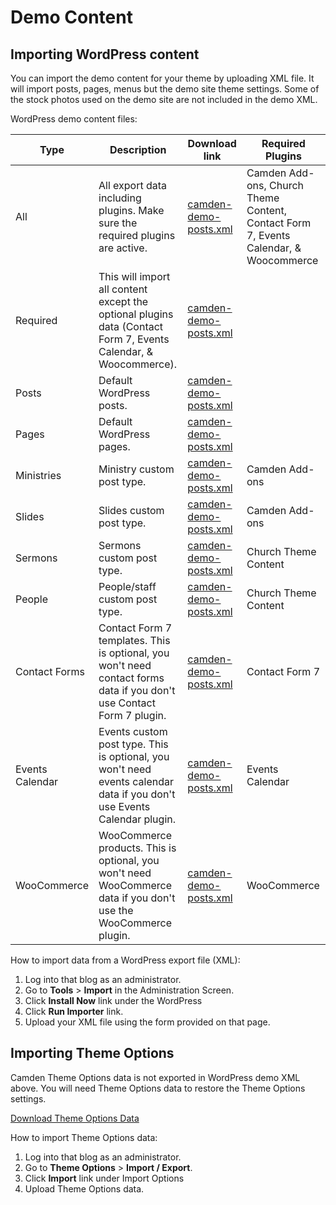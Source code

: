 # Demo Content

## Importing WordPress content

You can import the demo content for your theme by uploading XML file. It will import posts, pages, menus but the demo site theme settings. Some of the stock photos used on the demo site are not included in the demo XML.

WordPress demo content files:

| Type            | Description           | Download link  | Required Plugins |
| --------------- | ------------- | ----- | ---- |
| All             | All export data including plugins. Make sure the required plugins are active. |  [camden-demo-posts.xml](github.com ":target=_blank") | Camden Add-ons, Church Theme Content, Contact Form 7, Events Calendar, & Woocommerce |
| Required        | This will import all content except the optional plugins data (Contact Form 7, Events Calendar, & Woocommerce). |  [camden-demo-posts.xml](github.com ":target=_blank") |    |
| Posts           | Default WordPress posts. |  [camden-demo-posts.xml](github.com ":target=_blank") |   |
| Pages           | Default WordPress pages. |  [camden-demo-posts.xml](github.com ":target=_blank") |   |
| Ministries      |Ministry custom post type. |  [camden-demo-posts.xml](github.com ":target=_blank") | Camden Add-ons  |
| Slides          | Slides custom post type. |  [camden-demo-posts.xml](github.com ":target=_blank") | Camden Add-ons  |
| Sermons         | Sermons custom post type. |  [camden-demo-posts.xml](github.com ":target=_blank") |Church Theme Content   |
| People          | People/staff custom post type. |  [camden-demo-posts.xml](github.com ":target=_blank") | Church Theme Content  |
| Contact Forms   | Contact Form 7 templates. This is optional, you won't need contact forms data if you don't use Contact Form 7 plugin. |  [camden-demo-posts.xml](github.com ":target=_blank") |  Contact Form 7 |
| Events Calendar | Events custom post type. This is optional, you won't need events calendar data if you don't use Events Calendar plugin. |  [camden-demo-posts.xml](github.com ":target=_blank") | Events Calendar |
| WooCommerce     | WooCommerce products. This is optional, you won't need WooCommerce data if you don't use the WooCommerce plugin. |  [camden-demo-posts.xml](github.com ":target=_blank") |  WooCommerce |

How to import data from a WordPress export file (XML):

1. Log into that blog as an administrator.
2. Go to **Tools** > **Import** in the Administration Screen.
3. Click **Install Now** link under the WordPress
4. Click **Run Importer** link.
5. Upload your XML file using the form provided on that page.

## Importing Theme Options

Camden Theme Options data is not exported in WordPress demo XML above. You will need Theme Options data to restore the Theme Options settings.

[Download Theme Options Data](github.com ":target=_blank")

How to import Theme Options data:

1. Log into that blog as an administrator.
2. Go to **Theme Options** > **Import / Export**.
3. Click **Import** link under Import Options
4. Upload Theme Options data.
